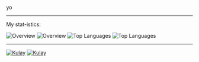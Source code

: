 yo

---

My stat-istics:

![Overview](https://raw.githubusercontent.com/FLzyy/stats/master/generated/overview.svg#gh-dark-mode-only)
![Overview](https://raw.githubusercontent.com/FLzyy/stats/master/generated/overview.svg#gh-light-mode-only)
![Top Languages](https://raw.githubusercontent.com/FLzyy/stats/master/generated/languages.svg#gh-dark-mode-only)
![Top Languages](https://raw.githubusercontent.com/FLzyy/stats/master/generated/languages.svg#gh-light-mode-only)

---

[![Kulay](https://github-readme-stats.vercel.app/api/pin/?username=FLzyy&repo=kulay#gh-dark-mode-only)](https://github.com/FLzyy/kulay)
[![Kulay](https://github-readme-stats.vercel.app/api/pin/?username=FLzyy&repo=kulay#gh-light-mode-only)](https://github.com/FLzyy/kulay)
